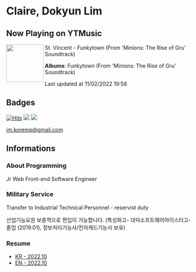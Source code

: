 # Claire, Dokyun Lim

## Now Playing on YTMusic

[<img align="left" width="100" src="https://lh3.googleusercontent.com/iSR-azTKfy9CL43Oy7hX2MnoUNMJIvIWno5WiMtF3SXsUmu0KIoAwGFhLu9GiZti-romiqaU_OYZIzjM">](https://music.youtube.com/watch?v=nO7kym-d1_Y)

St. Vincent - Funkytown (From 'Minions: The Rise of Gru' Soundtrack)

**Albums**: Funkytown (From 'Minions: The Rise of Gru' Soundtrack)

Last updated at 11/02/2022 19:58

## Badges

[![Hits](https://hits.seeyoufarm.com/api/count/incr/badge.svg?url=https%3A%2F%2Fgithub.com%2Fkoremp%2Fkormep&count_bg=%2379C83D&title_bg=%23555555&icon=&icon_color=%23E7E7E7&title=hits&edge_flat=false)](https://hits.seeyoufarm.com)
<a href="https://dev.to/koremp"><img src="https://img.shields.io/badge/dev.to-0A0A0A?style=for-the-badge&logo=devdotto&logoColor=white"/></a>
<a href="https://www.linkedin.com/in/koremp"><img src="https://img.shields.io/badge/LinkedIn-0077B5?style=flat-square&logo=linkedin&logoColor=white"/></a>

im.koremp@gmail.com

## Informations

### About Programming

Jr Web Front-end Software Engineer

### Military Service

Transfer to Industrial Technical Personnel - reservist duty

산업기능요원 보충역으로 편입이 가능합니다. (특성화고- 대덕소프트웨어마이스터고- 졸업 (2019.01), 정보처리기능사/전자캐드기능사 보유)

### Resume

* [KR - 2022.10](./resume/README.md)
* [EN - 2022.10](./resume/README.en.md)
